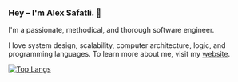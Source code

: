 ### Hey – I'm Alex Safatli. 👋

I'm a passionate, methodical, and thorough software engineer.

I love system design, scalability, computer architecture, logic, and programming languages. To learn more about me, visit my [website](https://alex.safatli.com).

[![Top Langs](https://github-readme-stats.vercel.app/api/top-langs/?username=AlexSafatli&layout=compact&langs_count=10&hide=javascript,html,css,tex,shell,makefile&exclude_repo=alexsafatli.github.io,dataminingimplementations)](https://github.com/AlexSafatli?tab=repositories)
